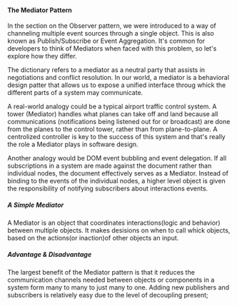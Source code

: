 #### The Mediator Pattern

In the section on the Observer pattern, we were introduced to a way of channeling multiple event sources through a single object. This is also known as Publish/Subscribe or Event Aggregation. It's common for developers to think of Mediators when faced with this problem, so let's explore how they differ.

The dictionary refers to a mediator as a neutral party that assists in negotiations and conflict resolution. In our world, a mediator is a behavioral design patter that allows us to expose a unified interface throug whick the different parts of a system may communicate.

A real-world analogy could be a typical airport traffic control system. A tower (Mediator) handles what planes can take off and land because all communications (notifications being listened out for or broadcast) are done from the planes to the control tower, rather than from plane-to-plane. A centrolized controller is key to the success of this system and that's really the role a Mediator plays in software design.

Another analogy would be DOM event bubbling and event delegation. If all subscriptions in a system are made against the document rather than individual nodes, the document effectively serves as a Mediator. Instead of binding to the events of the individual nodes, a higher level object is given the responsibility of notifying subscribers about interactions events.

##### A Simple Mediator

A Mediator is an object that coordinates interactions(logic and behavior) between multiple objects. It makes desisions on when to call whick objects, based on the actions(or inaction)of other objects an input.


##### Advantage & Disadvantage

The largest benefit of the Mediator pattern is that it reduces the communication channels needed between objects or components in a system form many to many to just many to one. Adding new publishers and subscribers is relatively easy due to the level of decoupling present; 





























